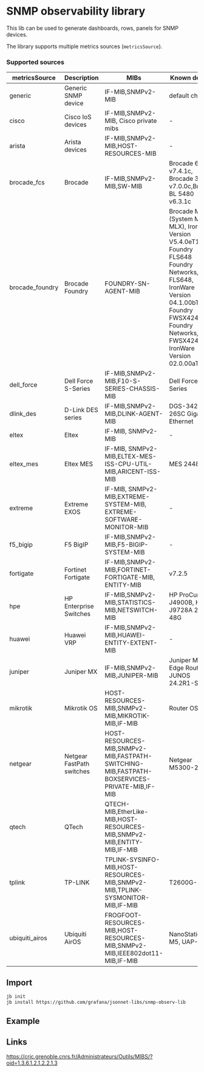 # SNMP observability library

This lib can be used to generate dashboards, rows, panels for SNMP devices.

The library supports multiple metrics sources (`metricsSource`).

### Supported sources

|metricsSource|Description|MIBs|Known devices|Links|
|-|-|-|-|-|
|generic           |Generic SNMP device|IF-MIB,SNMPv2-MIB    |default choice||
|cisco             | Cisco IoS devices |IF-MIB,SNMPv2-MIB, Cisco private mibs|-||
|arista            | Arista devices    |IF-MIB,SNMPv2-MIB,HOST-RESOURCES-MIB|-||
|brocade_fcs       | Brocade           |IF-MIB,SNMPv2-MIB,SW-MIB|Brocade 6520 v7.4.1c, Brocade 300 v7.0.0c,Brocade BL 5480 v6.3.1c|
|brocade_foundry | Brocade Foundry | FOUNDRY-SN-AGENT-MIB | Brocade MLXe (System Mode: MLX), IronWare Version V5.4.0eT163, Foundry FLS648 Foundry Networks, Inc. FLS648, IronWare Version 04.1.00bT7e1, Foundry FWSX424 Foundry Networks, Inc. FWSX424, IronWare Version 02.0.00aT1e0||
|dell_force | Dell Force S-Series | IF-MIB,SNMPv2-MIB,F10-S-SERIES-CHASSIS-MIB | Dell Force S-Series ||
|dlink_des | D-Link DES series | IF-MIB,SNMPv2-MIB,DLINK-AGENT-MIB | DGS-3420-26SC Gigabit Ethernet ||
|eltex | Eltex  | IF-MIB, SNMPv2-MIB | - ||
|eltex_mes | Eltex MES | IF-MIB, SNMPv2-MIB,ELTEX-MES-ISS-CPU-UTIL-MIB,ARICENT-ISS-MIB | MES 2448P ||
|extreme | Extreme EXOS | IF-MIB, SNMPv2-MIB,EXTREME-SYSTEM-MIB, EXTREME-SOFTWARE-MONITOR-MIB | - ||
|f5_bigip | F5 BigIP | IF-MIB,SNMPv2-MIB,F5-BIGIP-SYSTEM-MIB | - |https://my.f5.com/manage/s/article/K13322|
|fortigate | Fortinet Fortigate | IF-MIB,SNMPv2-MIB,FORTINET-FORTIGATE-MIB, ENTITY-MIB | v7.2.5 ||
|hpe | HP Enterprise Switches | IF-MIB,SNMPv2-MIB,STATISTICS-MIB,NETSWITCH-MIB | HP ProCurve J4900B, HP J9728A 2920-48G | https://support.hpe.com/hpesc/public/docDisplay?sp4ts.oid=51079&docId=emr_na-c02597344|
|huawei | Huawei VRP | IF-MIB,SNMPv2-MIB,HUAWEI-ENTITY-EXTENT-MIB | - | |
|juniper | Juniper MX | IF-MIB,SNMPv2-MIB,JUNIPER-MIB | Juniper MX204 Edge Router, JUNOS 24.2R1-S1.10 | |
|mikrotik | Mikrotik OS | HOST-RESOURCES-MIB,SNMPv2-MIB,MIKROTIK-MIB,IF-MIB | Router OS 7.3 | |
|netgear | Netgear FastPath switches | HOST-RESOURCES-MIB,SNMPv2-MIB,FASTPATH-SWITCHING-MIB,FASTPATH-BOXSERVICES-PRIVATE-MIB,IF-MIB | Netgear M5300-28G | https://kb.netgear.com/24352/MIBs-for-Smart-switches |
|qtech | QTech | QTECH-MIB,EtherLike-MIB,HOST-RESOURCES-MIB,SNMPv2-MIB,ENTITY-MIB,IF-MIB | | |
|tplink | TP-LINK | TPLINK-SYSINFO-MIB,HOST-RESOURCES-MIB,SNMPv2-MIB,TPLINK-SYSMONITOR-MIB,IF-MIB | T2600G-28TS | https://www.tp-link.com/en/support/download/t2600g-28ts/#MIBs_Files https://www.tp-link.com/ru/support/faq/1330/ |
|ubiquiti_airos | Ubiquiti AirOS | FROGFOOT-RESOURCES-MIB,HOST-RESOURCES-MIB,SNMPv2-MIB,IEEE802dot11-MIB,IF-MIB | NanoStation M5, UAP-LR |  |

## Import

```sh
jb init
jb install https://github.com/grafana/jsonnet-libs/snmp-observ-lib
```

## Example


## Links
https://cric.grenoble.cnrs.fr/Administrateurs/Outils/MIBS/?oid=1.3.6.1.2.1.2.2.1.3